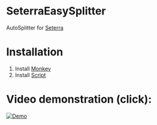 # SeterraEasySplitter
AutoSplitter for [Seterra](https://www.geoguessr.com/seterra/)

# Installation
1) Install [Monkey](https://www.tampermonkey.net/index.php?ext=dhdg&browser=chrome)
2) Install [Script](https://github.com/dphdmn/SeterraEasySplitter/raw/main/ses.user.js)

# Video demonstration (click):
[![Demo](https://img.youtube.com/vi/aXSkXM8S2jc/maxresdefault.jpg)](https://www.youtube.com/watch?v=aXSkXM8S2jc)
